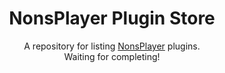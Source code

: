 <h1 align="center">NonsPlayer Plugin Store</h1>

<p align="center"> 
  A repository for listing <a href="https://github.com/Miaoyww/NonsPlayer">NonsPlayer</a> plugins.
  <br>
    Waiting for completing!
</p>